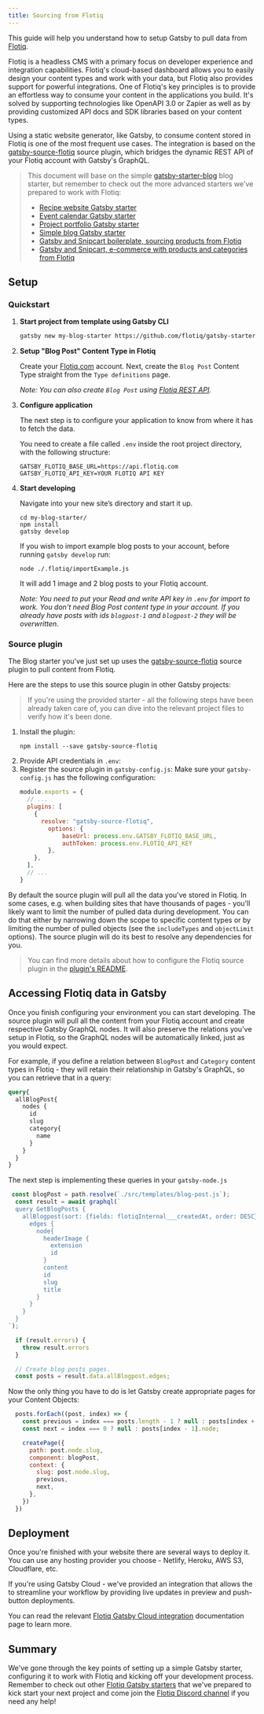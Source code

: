 ```yaml
---
title: Sourcing from Flotiq
---
```


This guide will help you understand how to setup Gatsby to pull data from [Flotiq](https://flotiq.com).

Flotiq is a headless CMS with a primary focus on developer experience and integration capabilities. Flotiq's cloud-based dashboard allows you to easily design your content types and work with your data, but Flotiq also provides support for powerful integrations. One of Flotiq's key principles is to provide an effortless way to consume your content in the applications you build. It's solved by supporting technologies like OpenAPI 3.0 or Zapier as well as by providing customized API docs and SDK libraries based on your content types. 

Using a static website generator, like Gatsby, to consume content stored in Flotiq is one of the most frequent use cases. The integration is based on the [gatsby-source-flotiq](https://github.com/flotiq/gatsby-source-flotiq) source plugin, which bridges the dynamic REST API of your Flotiq account with Gatsby's GraphQL.

> This document will base on the simple [gatsby-starter-blog](https://github.com/flotiq/gatsby-starter-blog) blog starter, but remember to check out the more advanced starters we've prepared to work with Flotiq:
> - [Recipe website Gatsby starter](https://github.com/flotiq/gatsby-starter-recipes)
> - [Event calendar Gatsby starter](https://github.com/flotiq/gatsby-starter-event-calendar)
> - [Project portfolio Gatsby starter](https://github.com/flotiq/gatsby-starter-projects)
> - [Simple blog Gatsby starter](https://github.com/flotiq/gatsby-starter-blog)
> - [Gatsby and Snipcart boilerplate, sourcing products from Flotiq](https://github.com/flotiq/gatsby-starter-products)
> - [Gatsby and Snipcart, e-commerce with products and categories from Flotiq](https://github.com/flotiq/gatsby-starter-products-with-categories)
 

## Setup

### Quickstart


1. **Start project from template using Gatsby CLI**
    
    ```bash
    gatsby new my-blog-starter https://github.com/flotiq/gatsby-starter-blog
    ```
   
1. **Setup "Blog Post" Content Type in Flotiq**

   Create your [Flotiq.com](https://flotiq.com) account. Next, create the `Blog Post` Content Type straight from the `Type definitions` page.
    
   _Note: You can also create `Blog Post` using [Flotiq REST API](https://flotiq.com/docs/API/)._ 

1. **Configure application**

    The next step is to configure your application to know from where it has to fetch the data.
       
    You need to create a file called `.env` inside the root project directory, with the following structure:

    ```shell:title=.env
    GATSBY_FLOTIQ_BASE_URL=https://api.flotiq.com
    GATSBY_FLOTIQ_API_KEY=YOUR FLOTIQ API KEY
    ```

1.  **Start developing**

    Navigate into your new site’s directory and start it up.

    ```shell
    cd my-blog-starter/
    npm install
    gatsby develop
    ```
    
    If you wish to import example blog posts to your account, before running `gatsby develop` run:
        
    ```shell
    node ./.flotiq/importExample.js
    ```
    
    It will add 1 image and 2 blog posts to your Flotiq account.
    
    _Note: You need to put your Read and write API key in `.env` for import to work. You don't need Blog Post content type in your account. If you already have posts with ids `blogpost-1` and `blogpost-2` they will be overwritten._

### Source plugin

The Blog starter you've just set up uses the [gatsby-source-flotiq](https://github.com/flotiq/gatsby-source-flotiq) source plugin to pull content from Flotiq. 

Here are the steps to use this source plugin in other Gatsby projects:
> If you're using the provided starter - all the following steps have been already taken care of, you can dive into the relevant project files to verify how it's been done.

1. Install the plugin:
    ```shell
    npm install --save gatsby-source-flotiq
    ```
2. Provide API credentials in `.env`:
3. Register the source plugin in `gatsby-config.js`:
    Make sure your `gatsby-config.js` has the following configuration:
    ```javascript:title=gatsby-config.js
    module.exports = {
      // ...
      plugins: [
        {
          resolve: "gatsby-source-flotiq",		  
            options: {
                baseUrl: process.env.GATSBY_FLOTIQ_BASE_URL,
                authToken: process.env.FLOTIQ_API_KEY
            },
        },
      ],
      // ...
    }
    ```

By default the source plugin will pull all the data you've stored in Flotiq. In some cases, e.g. when building sites that have thousands of pages - you'll likely want to limit the number of pulled data during development. You can do that either by narrowing down the scope to specific content types or by limiting the number of pulled objects (see the `includeTypes` and `objectLimit` options). The source plugin will do its best to resolve any dependencies for you.

> You can find more details about how to configure the Flotiq source plugin in the [plugin's README](https://github.com/flotiq/gatsby-source-flotiq).

## Accessing Flotiq data in Gatsby

Once you finish configuring your environment you can start developing. The source plugin will pull all the content from your Flotiq account and create respective Gatsby GraphQL nodes. It will also preserve the relations you've setup in Flotiq, so the GraphQL nodes will be automatically linked, just as you would expect. 

For example, if you define a relation between `BlogPost` and `Category` content types in Flotiq - they will retain their relationship in Gatsby's GraphQL, so you can retrieve that in a query:

```graphql
query{
  allBlogPost{
    nodes {
      id
      slug
      category{
        name
      }
    }
  }
}
```

The next step is implementing these queries in your `gatsby-node.js`

```javascript:title=gatsby-node.js
 const blogPost = path.resolve(`./src/templates/blog-post.js`);
  const result = await graphql(`
  query GetBlogPosts {
    allBlogpost(sort: {fields: flotiqInternal___createdAt, order: DESC}) {
      edges {
        node{
          headerImage {
            extension
            id
          }
          content
          id
          slug
          title
        }
      }
    }
  }
`);

  if (result.errors) {
    throw result.errors
  }

  // Create blog posts pages.
  const posts = result.data.allBlogpost.edges;
```
Now the only thing you have to do is let Gatsby create appropriate pages for your Content Objects:

```javascript:title=gatsby-node.js
  posts.forEach((post, index) => {
    const previous = index === posts.length - 1 ? null : posts[index + 1].node;
    const next = index === 0 ? null : posts[index - 1].node;

    createPage({
      path: post.node.slug,
      component: blogPost,
      context: {
        slug: post.node.slug,
        previous,
        next,
      },
    })
  })
```

## Deployment

Once you're finished with your website there are several ways to deploy it. You can use any hosting provider you choose - Netlify, Heroku, AWS S3, Cloudflare, etc. 

If you're using Gatsby Cloud - we've provided an integration that allows the to streamline your workflow by providing live updates in preview and push-button deployments.

You can read the relevant [Flotiq Gatsby Cloud integration](https://flotiq.com/docs/panel/Plugins/Gatsby-cloud-integration/) documentation page to learn more.

## Summary

We've gone through the key points of setting up a simple Gatsby starter, configuring it to work with Flotiq and kicking off your development process. Remember to check out other [Flotiq Gatsby starters](https://github.com/flotiq/?q=gatsby-starter) that we've prepared to kick start your next project and come join the [Flotiq Discord channel](https://discord.gg/FwXcHnX) if you need any help!